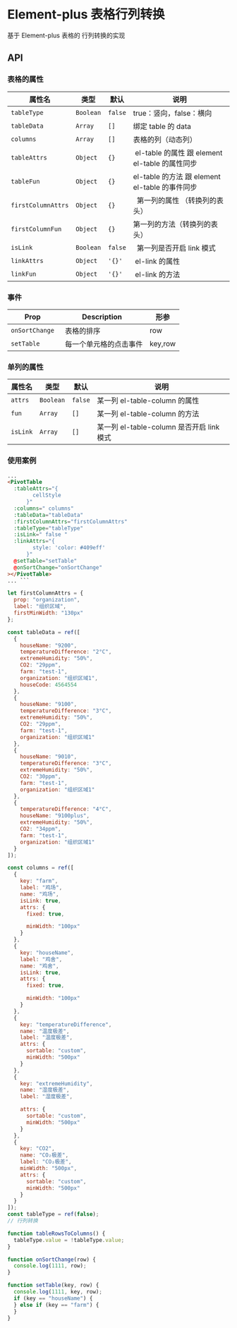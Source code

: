 # Element-plus 表格行列转换

基于 Element-plus 表格的 行列转换的实现

## API

### 表格的属性

| 属性名             | 类型      | 默认    | 说明                                            |
| ------------------ | --------- | ------- | ----------------------------------------------- |
| `tableType`        | `Boolean` | `false` | true：竖向，false：横向                         |
| `tableData`        | `Array`   | `[]`    | 绑定 table 的 data                              |
| `columns`          | `Array`   | `[]`    | 表格的列（动态列）                              |
| `tableAttrs`       | `Object`  | `{}`    |  el-table 的属性 跟 element el-table 的属性同步 |
| `tableFun`         | `Object`  | `{}`    | el-table 的方法 跟 element el-table 的事件同步  |
| `firstColumnAttrs` | `Object`  | `{}`    |   第一列的属性 （转换列的表头）                 |
| `firstColumnFun`   | `Object`  | `{}`    | 第一列的方法（转换列的表头）                    |
| `isLink`           | `Boolean` | `false` |   第一列是否开启 link 模式                      |
| `linkAttrs`        | `Object`  | `'{}'`  |  el-link 的属性                                 |
| `linkFun`          | `Object`  | `'{}'`  |  el-link 的方法                                 |

### 事件

| Prop           | Description              | 形参    |
| -------------- | ------------------------ | ------- |
| `onSortChange` |   表格的排序             | row     |
| `setTable`     |   每一个单元格的点击事件 | key,row |

### 单列的属性

| 属性名   | 类型      | 默认    | 说明                                      |
| -------- | --------- | ------- | ----------------------------------------- |
| `attrs`  | `Boolean` | `false` | 某一列 el-table-column 的属性             |
| `fun`    | `Array`   | `[]`    | 某一列 el-table-column 的方法             |
| `isLink` | `Array`   | `[]`    | 某一列 el-table-column 是否开启 link 模式 |

### 使用案例

````html
...
<PivotTable
  :tableAttrs="{
        cellStyle
      }"
  :columns=" columns"
  :tableData="tableData"
  :firstColumnAttrs="firstColumnAttrs"
  :tableType="tableType"
  :isLink=" false "
  :linkAttrs="{
        style: 'color: #409eff'
      }"
  @setTable="setTable"
  @onSortChange="onSortChange"
></PivotTable>
... ```
````

```js
let firstColumnAttrs = {
  prop: "organization",
  label: "组织区域",
  firstMinWidth: "130px"
};

const tableData = ref([
  {
    houseName: "9200",
    temperatureDifference: "2°C",
    extremeHumidity: "50%",
    CO2: "29ppm",
    farm: "test-1",
    organization: "组织区域1",
    houseCode: 4564554
  },
  {
    houseName: "9100",
    temperatureDifference: "3°C",
    extremeHumidity: "50%",
    CO2: "29ppm",
    farm: "test-1",
    organization: "组织区域1"
  },
  {
    houseName: "9010",
    temperatureDifference: "3°C",
    extremeHumidity: "50%",
    CO2: "30ppm",
    farm: "test-1",
    organization: "组织区域1"
  },
  {
    temperatureDifference: "4°C",
    houseName: "9100plus",
    extremeHumidity: "50%",
    CO2: "34ppm",
    farm: "test-1",
    organization: "组织区域1"
  }
]);

const columns = ref([
  {
    key: "farm",
    label: "鸡场",
    name: "鸡场",
    isLink: true,
    attrs: {
      fixed: true,

      minWidth: "100px"
    }
  },
  {
    key: "houseName",
    label: "鸡舍",
    name: "鸡舍",
    isLink: true,
    attrs: {
      fixed: true,

      minWidth: "100px"
    }
  },
  {
    key: "temperatureDifference",
    name: "温度极差",
    label: "温度极差",
    attrs: {
      sortable: "custom",
      minWidth: "500px"
    }
  },
  {
    key: "extremeHumidity",
    name: "湿度极差",
    label: "湿度极差",

    attrs: {
      sortable: "custom",
      minWidth: "500px"
    }
  },
  {
    key: "CO2",
    name: "CO₂极差",
    label: "CO₂极差",
    minWidth: "500px",
    attrs: {
      sortable: "custom",
      minWidth: "500px"
    }
  }
]);
const tableType = ref(false);
// 行列转换

function tableRowsToColumns() {
  tableType.value = !tableType.value;
}

function onSortChange(row) {
  console.log(1111, row);
}

function setTable(key, row) {
  console.log(1111, key, row);
  if (key == "houseName") {
  } else if (key == "farm") {
  }
}
```
